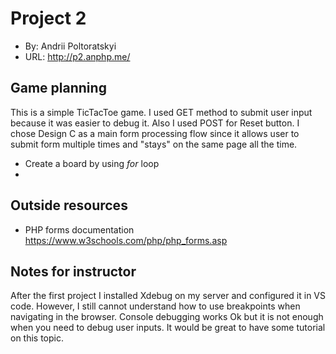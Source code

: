 # Project 2
+ By: Andrii Poltoratskyi
+ URL: <http://p2.anphp.me/>

## Game planning

This is a simple TicTacToe game. I used GET method to submit user input because it was easier to debug it. Also I used POST for Reset button.
I chose Design C as a main form processing flow since it allows user to submit form multiple times and "stays" on the same page all the time.

+ Create a board by using *for* loop
+ 



## Outside resources
+ PHP forms documentation <https://www.w3schools.com/php/php_forms.asp>


## Notes for instructor
After the first project I installed Xdebug on my server and configured it in VS code. However, I still cannot understand how to use breakpoints when navigating in the browser. Console debugging works Ok but it is not enough when you need to debug user inputs. It would be great to have some tutorial on this topic.
